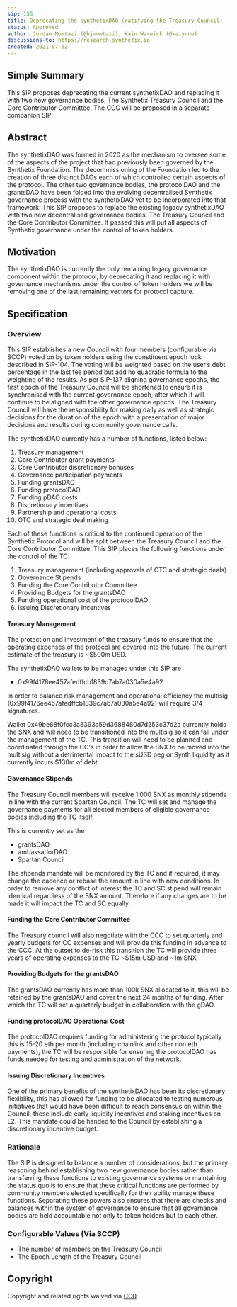 ```yaml
---
sip: 155
title: Deprecating the synthetixDAO (ratifying the Treasury Council)
status: Approved
author: Jordan Momtazi (@hjmomtazi), Kain Warwick (@kaiynne)
discussions-to: https://research.synthetix.io
created: 2021-07-02
---
```


## Simple Summary

<!--"If you can't explain it simply, you don't understand it well enough." Simply describe the outcome the proposed changes intends to achieve. This should be non-technical and accessible to a casual community member.-->

This SIP proposes deprecating the current synthetixDAO and replacing it with two new governance bodies, The Synthetix Treasury Council and the Core Contributor Committee. The CCC will be proposed in a separate companion SIP.

## Abstract

<!--A short (~200 word) description of the proposed change, the abstract should clearly describe the proposed change. This is what *will* be done if the SIP is implemented, not *why* it should be done or *how* it will be done. If the SIP proposes deploying a new contract, write, "We propose to deploy a new contract that will do x".-->

The synthetixDAO was formed in 2020 as the mechanism to oversee some of the aspects of the project that had previously been governed by the Synthetix Foundation. The decommissioning of the Foundation led to the creation of three distinct DAOs each of which controlled certain aspects of the protocol. The other two governance bodies, the protocolDAO and the grantsDAO have been folded into the evolving decentralised Synthetix governance process with the synthetixDAO yet to be incorporated into that framework. This SIP proposes to replace the existing legacy synthetixDAO with two new decentralised governance bodies. The Treasury Council and the Core Contributor Committee. If passed this will put all aspects of Synthetix governance under the control of token holders.

## Motivation

<!--This is the problem statement. This is the *why* of the SIP. It should clearly explain *why* the current state of the protocol is inadequate.  It is critical that you explain *why* the change is needed, if the SIP proposes changing how something is calculated, you must address *why* the current calculation is inaccurate or wrong. This is not the place to describe how the SIP will address the issue!-->

The synthetixDAO is currently the only remaining legacy governance component within the protocol, by deprecating it and replacing it with governance mechanisms under the control of token holders we will be removing one of the last remaining vectors for protocol capture.

## Specification

<!--The specification should describe the syntax and semantics of any new feature, there are five sections
1. Overview
2. Rationale
3. Technical Specification
4. Test Cases
5. Configurable Values
-->

### Overview

<!--This is a high-level overview of *how* the SIP will solve the problem. The overview should clearly describe how the new feature will be implemented.-->

This SIP establishes a new Council with four members (configurable via SCCP) voted on by token holders using the constituent epoch lock described in SIP-104. The voting will be weighted based on the user’s debt percentage in the last fee period but add no quadratic formula to the weighting of the results. As per SIP-137 aligning governance epochs, the first epoch of the Treasury Council will be shortened to ensure it is synchronised with the current governance epoch, after which it will continue to be aligned with the other governance epochs. The Treasury Council will have the responsibility for making daily as well as strategic decisions for the duration of the epoch with a presentation of major decisions and results during community governance calls.

The synthetixDAO currently has a number of functions, listed below:

1. Treasury management
2. Core Contributor grant payments
3. Core Contributor discretionary bonuses
4. Governance participation payments
5. Funding grantsDAO
6. Funding protocolDAO
7. Funding pDAO costs
8. Discretionary incentives
9. Partnership and operational costs
10. OTC and strategic deal making

Each of these functions is critical to the continued operation of the Synthetix Protocol and will be split between the Treasury Council and the Core Contributor Committee. This SIP places the following functions under the control of the TC:

1. Treasury management (including approvals of OTC and strategic deals)
2. Governance Stipends
3. Funding the Core Contributor Committee
4. Providing Budgets for the grantsDAO
5. Funding operational cost of the protocolDAO
6. Issuing Discretionary Incentives

#### Treasury Management

The protection and investment of the treasury funds to ensure that the operating expenses of the protocol are covered into the future. The current estimate of the treasury is ~$500m USD.

The synthetixDAO wallets to be managed under this SIP are

- 0x99f4176ee457afedffcb1839c7ab7a030a5e4a92

In order to balance risk management and operational efficiency the multisig (0x99f4176ee457afedffcb1839c7ab7a030a5e4a92) will require 3/4 signatures.  

Wallet 0x49be88f0fcc3a8393a59d3688480d7d253c37d2a currently holds the SNX and will need to be transitioned into the multisig so it can fall under the management of the TC.  This transition will need to be planned and coordinated through the CC's in order to allow the SNX to be moved into the multisig without a detrimental impact to the sUSD peg or Synth liquidity as it currently incurs $130m of debt.    

#### Governance Stipends

The Treasury Council members will receive 1,000 SNX as monthly stipends in line with the current Spartan Council.  The TC will set and manage the governance payments for all elected members of eligible governance bodies including the TC itself.  

This is currently set as the

- grantsDAO
- ambassadorDAO
- Spartan Council

The stipends mandate will be monitored by the TC and if required, it may change the cadence or rebase the amount in line with new conditions. In order to remove any conflict of interest the TC and SC stipend will remain identical regardless of the SNX amount.  Therefore if any changes are to be made it will impact the TC and SC equally.  

#### Funding the Core Contributor Committee

The Treasury council will also negotiate with the CCC to set quarterly and yearly budgets for CC expenses and will provide this funding in advance to the CCC. At the outset to de-risk this transition the TC will provide three years of operating expenses to the TC ~$15m USD and ~1m SNX

#### Providing Budgets for the grantsDAO

The grantsDAO currently has more than 100k SNX allocated to it, this will be retained by the grantsDAO and cover the next 24 months of funding. After which the TC will set a quarterly budget in collaboration with the gDAO.

#### Funding protocolDAO Operational Cost

The protocolDAO requires funding for administering the protocol typically this is 15-20 eth per month (including chainlink and other non eth payments), the TC will be responsible for ensuring the protocolDAO has funds needed for testing and administration of the network.

#### Issuing Discretionary Incentives

One of the primary benefits of the synthetixDAO has been its discretionary flexibility, this has allowed for funding to be allocated to testing numerous initiatives that would have been difficult to reach consensus on within the Council, these include early liquidity incentives and staking incentives on L2. This mandate could be handed to the Council by establishing a discretionary incentive budget.

### Rationale

<!--This is where you explain the reasoning behind how you propose to solve the problem. Why did you propose to implement the change in this way, what were the considerations and trade-offs? The rationale fleshes out what motivated the design and why particular design decisions were made. It should describe alternate designs that were considered and related work. The rationale may also provide evidence of consensus within the community, and should discuss important objections or concerns raised during discussion.-->

The SIP is designed to balance a number of considerations, but the primary reasoning behind establishing two new governance bodies rather than transferring these functions to existing governance systems or maintaining the status quo is to ensure that these critical functions are performed by community members elected specifically for their ability manage these functions. Separating these powers also ensures that there are checks and balances within the system of governance to ensure that all governance bodies are held accountable not only to token holders but to each other.

### Configurable Values (Via SCCP)

<!--Please list all values configurable via SCCP under this implementation.-->

- The number of members on the Treasury Council
- The Epoch Length of the Treasury Council

## Copyright

Copyright and related rights waived via [CC0](https://creativecommons.org/publicdomain/zero/1.0/).
